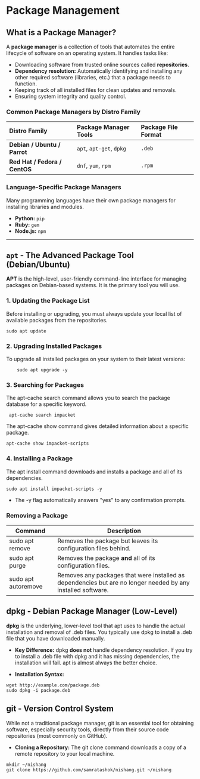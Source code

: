 # Package Management

## What is a Package Manager?

A **package manager** is a collection of tools that automates the entire lifecycle of software on an operating system. It handles tasks like:
*   Downloading software from trusted online sources called **repositories**.
*   **Dependency resolution:** Automatically identifying and installing any other required software (libraries, etc.) that a package needs to function.
*   Keeping track of all installed files for clean updates and removals.
*   Ensuring system integrity and quality control.

### Common Package Managers by Distro Family

| Distro Family | Package Manager Tools | Package File Format |
| :--- | :--- | :--- |
| **Debian / Ubuntu / Parrot** | `apt`, `apt-get`, `dpkg` | `.deb` |
| **Red Hat / Fedora / CentOS**| `dnf`, `yum`, `rpm` | `.rpm` |

### Language-Specific Package Managers
Many programming languages have their own package managers for installing libraries and modules.
*   **Python:** `pip`
*   **Ruby:** `gem`
*   **Node.js:** `npm`

---

## `apt` - The Advanced Package Tool (Debian/Ubuntu)

**APT** is the high-level, user-friendly command-line interface for managing packages on Debian-based systems. It is the primary tool you will use.

### 1. Updating the Package List
Before installing or upgrading, you must always update your local list of available packages from the repositories.

```shell
sudo apt update
```

### 2. Upgrading Installed Packages

To upgrade all installed packages on your system to their latest versions:

```shell
    sudo apt upgrade -y
```

### 3. Searching for Packages

The apt-cache search command allows you to search the package database for a specific keyword.

```shell
 apt-cache search impacket
```

The apt-cache show command gives detailed information about a specific package.

```shell
apt-cache show impacket-scripts
```

### 4. Installing a Package

The apt install command downloads and installs a package and all of its dependencies.

```shell
sudo apt install impacket-scripts -y
```

- The -y flag automatically answers "yes" to any confirmation prompts.

### Removing a Package

| Command                   | Description                                                                                                  |
| ------------------------- | ------------------------------------------------------------------------------------------------------------ |
| sudo apt remove <package> | Removes the package but leaves its configuration files behind.                                               |
| sudo apt purge <package>  | Removes the package **and** all of its configuration files.                                                  |
| sudo apt autoremove       | Removes any packages that were installed as dependencies but are no longer needed by any installed software. |



## dpkg - Debian Package Manager (Low-Level)

**dpkg** is the underlying, lower-level tool that apt uses to handle the actual installation and removal of .deb files. You typically use dpkg to install a .deb file that you have downloaded manually.

- **Key Difference:** dpkg **does not** handle dependency resolution. If you try to install a .deb file with dpkg and it has missing dependencies, the installation will fail. apt is almost always the better choice.
    
- **Installation Syntax:**
```shell
wget http://example.com/package.deb
sudo dpkg -i package.deb
```


## git - Version Control System

While not a traditional package manager, git is an essential tool for obtaining software, especially security tools, directly from their source code repositories (most commonly on GitHub).

- **Cloning a Repository:** The git clone command downloads a copy of a remote repository to your local machine.

```shell
mkdir ~/nishang
git clone https://github.com/samratashok/nishang.git ~/nishang
```
